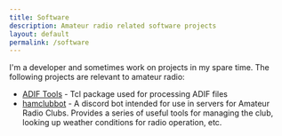 ```yaml
---
title: Software
description: Amateur radio related software projects
layout: default
permalink: /software
---
```


I'm a developer and sometimes work on projects in my spare time. The following 
projects are relevant to amateur radio:

* [ADIF Tools](https://github.com/dongola7/adif_tools) - Tcl package used for
  processing ADIF files
* [hamclubbot](https://github.com/dongola7/hamclubbot) - A discord bot
  intended for use in servers for Amateur Radio Clubs. Provides a series of
  useful tools for managing the club, looking up weather conditions for
  radio operation, etc.
